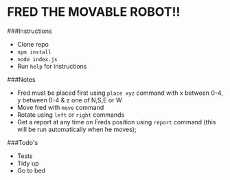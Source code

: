 # FRED THE MOVABLE ROBOT!!

###Instructions
- Clone repo
- `npm install`
- `node index.js`
- Run `help` for instructions

###Notes
- Fred must be placed first using `place xyz` command with x between 0-4, y between 0-4 & z one of N,S,E or W
- Move fred with `move` command
- Rotate using `left` or `right` commands
- Get a report at any time on Freds position using `report` command (this will be run automatically when he moves);

###Todo's
- Tests
- Tidy up
- Go to bed